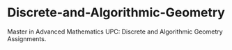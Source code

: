 # Discrete-and-Algorithmic-Geometry
Master in Advanced Mathematics UPC: Discrete and Algorithmic Geometry Assignments.
